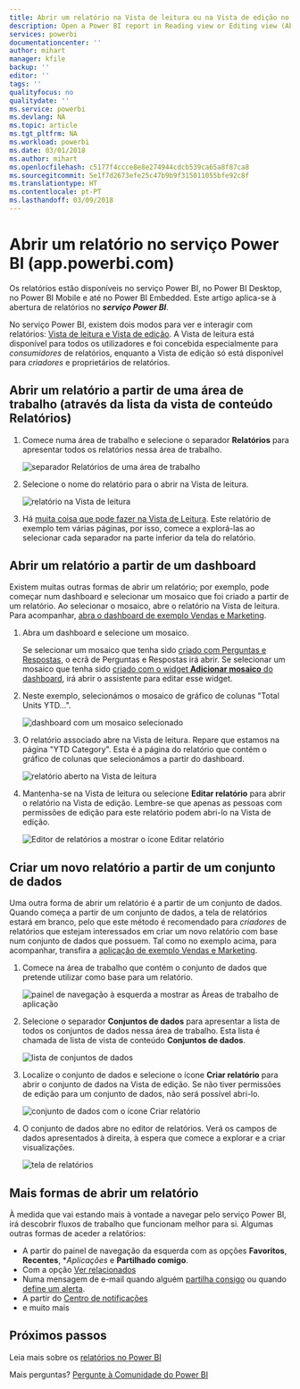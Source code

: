 ```yaml
---
title: Abrir um relatório na Vista de leitura ou na Vista de edição no serviço Power BI
description: Open a Power BI report in Reading view or Editing view (Abrir um relatório do Power BI na Vista de leitura ou na Vista de edição)
services: powerbi
documentationcenter: ''
author: mihart
manager: kfile
backup: ''
editor: ''
tags: ''
qualityfocus: no
qualitydate: ''
ms.service: powerbi
ms.devlang: NA
ms.topic: article
ms.tgt_pltfrm: NA
ms.workload: powerbi
ms.date: 03/01/2018
ms.author: mihart
ms.openlocfilehash: c5177f4ccce8e8e274944cdcb539ca65a8f87ca8
ms.sourcegitcommit: 5e1f7d2673efe25c47b9b9f315011055bfe92c8f
ms.translationtype: HT
ms.contentlocale: pt-PT
ms.lasthandoff: 03/09/2018
---
```

# <a name="open-a-report-in-power-bi-service-apppowerbicom"></a>Abrir um relatório no serviço Power BI (app.powerbi.com)
Os relatórios estão disponíveis no serviço Power BI, no Power BI Desktop, no Power BI Mobile e até no Power BI Embedded. Este artigo aplica-se à abertura de relatórios no ***serviço Power BI***.

No serviço Power BI, existem dois modos para ver e interagir com relatórios: [Vista de leitura e Vista de edição](service-reading-view-and-editing-view.md). A Vista de leitura está disponível para todos os utilizadores e foi concebida especialmente para *consumidores* de relatórios, enquanto a Vista de edição só está disponível para *criadores* e proprietários de relatórios. 

## <a name="open-a-report-from-a-workspace-via-the-reports-content-view-list"></a>Abrir um relatório a partir de uma área de trabalho (através da lista da vista de conteúdo **Relatórios**)

1. Comece numa área de trabalho e selecione o separador **Relatórios** para apresentar todos os relatórios nessa área de trabalho.  
   
   ![separador Relatórios de uma área de trabalho](media/service-report-open/power-bi-open-report.png)
2. Selecione o nome do relatório para o abrir na Vista de leitura.  
   
    ![relatório na Vista de leitura](media/service-report-open/power-bi-reading-view.png)
3. Há [muita coisa que pode fazer na Vista de Leitura](service-reading-view-and-editing-view.md).  Este relatório de exemplo tem várias páginas, por isso, comece a explorá-las ao selecionar cada separador na parte inferior da tela do relatório. 

## <a name="open-a-report-from-a-dashboard"></a>Abrir um relatório a partir de um dashboard
Existem muitas outras formas de abrir um relatório; por exemplo, pode começar num dashboard e selecionar um mosaico que foi criado a partir de um relatório.  Ao selecionar o mosaico, abre o relatório na Vista de leitura. Para acompanhar, [abra o dashboard de exemplo Vendas e Marketing](sample-datasets.md).

1. Abra um dashboard e selecione um mosaico.

   Se selecionar um mosaico que tenha sido [criado com Perguntas e Respostas](service-dashboard-pin-tile-from-q-and-a.md), o ecrã de Perguntas e Respostas irá abrir. Se selecionar um mosaico que tenha sido [criado com o widget **Adicionar mosaico** do dashboard](service-dashboard-add-widget.md), irá abrir o assistente para editar esse widget.  

2.  Neste exemplo, selecionámos o mosaico de gráfico de colunas "Total Units YTD...".

    ![dashboard com um mosaico selecionado](media/service-report-open/power-bi-dashboard.png)

3.  O relatório associado abre na Vista de leitura. Repare que estamos na página "YTD Category". Esta é a página do relatório que contém o gráfico de colunas que selecionámos a partir do dashboard.

    ![relatório aberto na Vista de leitura](media/service-report-open/power-bi-report.png)

4. Mantenha-se na Vista de leitura ou selecione **Editar relatório** para abrir o relatório na Vista de edição. Lembre-se que apenas as pessoas com permissões de edição para este relatório podem abri-lo na Vista de edição.

    ![Editor de relatórios a mostrar o ícone Editar relatório](media/service-report-open/power-bi-edit-report.png)

## <a name="create-a-brand-new-report-from-a-dataset"></a>Criar um novo relatório a partir de um conjunto de dados
Uma outra forma de abrir um relatório é a partir de um conjunto de dados. Quando começa a partir de um conjunto de dados, a tela de relatórios estará em branco, pelo que este método é recomendado para *criadores* de relatórios que estejam interessados em criar um novo relatório com base num conjunto de dados que possuem. Tal como no exemplo acima, para acompanhar, transfira a [aplicação de exemplo Vendas e Marketing](sample-datasets.md).

1. Comece na área de trabalho que contém o conjunto de dados que pretende utilizar como base para um relatório.

   ![painel de navegação à esquerda a mostrar as Áreas de trabalho de aplicação](media/service-report-open/power-bi-workspace.png)

2. Selecione o separador **Conjuntos de dados** para apresentar a lista de todos os conjuntos de dados nessa área de trabalho. Esta lista é chamada de lista de vista de conteúdo **Conjuntos de dados**.
   
   ![lista de conjuntos de dados](media/service-report-open/power-bi-dataset.png)

1. Localize o conjunto de dados e selecione o ícone **Criar relatório** para abrir o conjunto de dados na Vista de edição. Se não tiver permissões de edição para um conjunto de dados, não será possível abri-lo. 
   
    ![conjunto de dados com o ícone Criar relatório](media/service-report-open/power-bi-create-report.png)

3. O conjunto de dados abre no editor de relatórios. Verá os campos de dados apresentados à direita, à espera que comece a explorar e a criar visualizações. 

   ![tela de relatórios](media/service-report-open/power-bi-blank-canvas.png)

##  <a name="still-more-ways-to-open-a-report"></a>Mais formas de abrir um relatório
À medida que vai estando mais à vontade a navegar pelo serviço Power BI, irá descobrir fluxos de trabalho que funcionam melhor para si. Algumas outras formas de aceder a relatórios:
- A partir do painel de navegação da esquerda com as opções **Favoritos**, **Recentes**, **Aplicações* e **Partilhado comigo**. 
- Com a opção [Ver relacionados](service-related-content.md)
- Numa mensagem de e-mail quando alguém [partilha consigo](service-share-reports.md) ou quando [define um alerta](service-set-data-alerts.md).    
- A partir do [Centro de notificações](service-notification-center.md)    
- e muito mais

## <a name="next-steps"></a>Próximos passos
Leia mais sobre os [relatórios no Power BI](service-reports.md)

Mais perguntas? [Pergunte à Comunidade do Power BI](http://community.powerbi.com/)  

